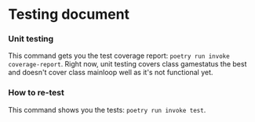 # Testing document
### Unit testing
This command gets you the test coverage report: `poetry run invoke coverage-report`. Right now, unit testing covers class gamestatus the best and doesn't cover class mainloop well as it's not functional yet.

### How to re-test
This command shows you the tests: `poetry run invoke test`. 
